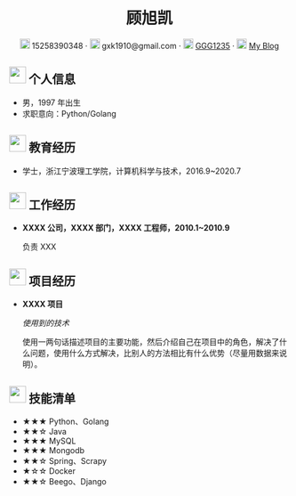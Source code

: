  <center>
     <h1>顾旭凯</h1>
     <div>
         <span>
             <img src="assets/phone-solid.svg" width="18px">
             15258390348
         </span>
         ·
         <span>
             <img src="assets/envelope-solid.svg" width="18px">
             gxk1910@gmail.com
         </span>
         ·
         <span>
             <img src="assets/github-brands.svg" width="18px">
             <a href="https://github.com/GGG1235">GGG1235</a>
         </span>
         ·
         <span>
             <img src="assets/rss-solid.svg" width="18px">
             <a href="http://47.100.186.71/">My Blog</a>
         </span>
     </div>
 </center>

 ## <img src="assets/info-circle-solid.svg" width="30px"> 个人信息 

 - 男，1997 年出生
 - 求职意向：Python/Golang

## <img src="assets/graduation-cap-solid.svg" width="30px"> 教育经历

- 学士，浙江宁波理工学院，计算机科学与技术，2016.9~2020.7

## <img src="assets/briefcase-solid.svg" width="30px"> 工作经历

- **XXXX 公司，XXXX 部门，XXXX 工程师，2010.1~2010.9**

   负责 XXX

## <img src="assets/project-diagram-solid.svg" width="30px"> 项目经历

- **XXXX 项目**

  *使用到的技术*

  使用一两句话描述项目的主要功能，然后介绍自己在项目中的角色，解决了什么问题，使用什么方式解决，比别人的方法相比有什么优势（尽量用数据来说明）。

## <img src="assets/tools-solid.svg" width="30px"> 技能清单

- ★★★ Python、Golang
- ★★☆ Java
- ★★★ MySQL
- ★★★ Mongodb
- ★★☆ Spring、Scrapy
- ★☆☆ Docker
- ★★☆ Beego、Django
